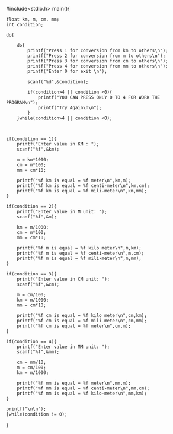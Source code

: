 #include<stdio.h>
main(){

    float km, m, cm, mm;
    int condition;

    do{

        do{
            printf("Press 1 for conversion from km to others\n");
            printf("Press 2 for conversion from m to others\n");
            printf("Press 3 for conversion from cm to others\n");
            printf("Press 4 for conversion from mm to others\n");
            printf("Enter 0 for exit \n");

            scanf("%d",&condition);

            if(condition>4 || condition <0){
                printf("YOU CAN PRESS ONLY 0 TO 4 FOR WORK THE PROGRAM\n");
                printf("Try Again\n\n");
            }
        }while(condition>4 || condition <0);



    if(condition == 1){
        printf("Enter value in KM : ");
        scanf("%f",&km);

        m = km*1000;
        cm = m*100;
        mm = cm*10;

        printf("%f km is equal = %f meter\n",km,m);
        printf("%f km is equal = %f centi-meter\n",km,cm);
        printf("%f km is equal = %f mili-meter\n",km,mm);
    }

    if(condition == 2){
        printf("Enter value in M unit: ");
        scanf("%f",&m);

        km = m/1000;
        cm = m*100;
        mm = cm*10;

        printf("%f m is equal = %f kilo meter\n",m,km);
        printf("%f m is equal = %f centi-meter\n",m,cm);
        printf("%f m is equal = %f mili-meter\n",m,mm);
    }

    if(condition == 3){
        printf("Enter value in CM unit: ");
        scanf("%f",&cm);

        m = cm/100;
        km = m/1000;
        mm = cm*10;

        printf("%f cm is equal = %f kilo meter\n",cm,km);
        printf("%f cm is equal = %f mili-meter\n",cm,mm);
        printf("%f cm is equal = %f meter\n",cm,m);
    }

    if(condition == 4){
        printf("Enter value in MM unit: ");
        scanf("%f",&mm);

        cm = mm/10;
        m = cm/100;
        km = m/1000;

        printf("%f mm is equal = %f meter\n",mm,m);
        printf("%f mm is equal = %f centi-meter\n",mm,cm);
        printf("%f mm is equal = %f kilo-meter\n",mm,km);
    }

    printf("\n\n");
    }while(condition != 0);

}

